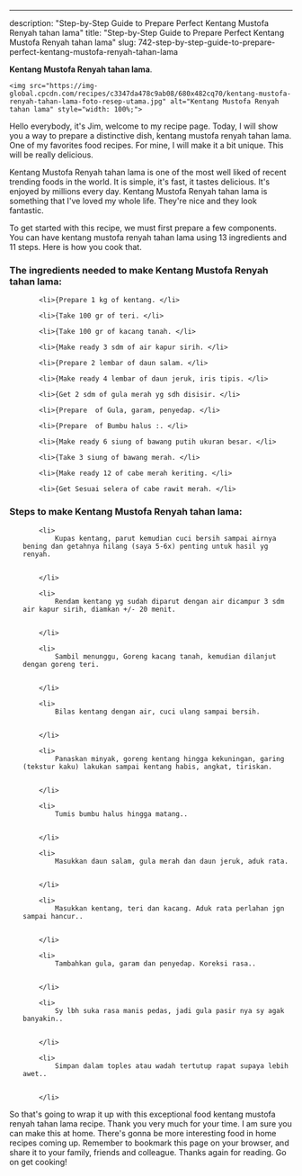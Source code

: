 ---
description: "Step-by-Step Guide to Prepare Perfect Kentang Mustofa Renyah tahan lama"
title: "Step-by-Step Guide to Prepare Perfect Kentang Mustofa Renyah tahan lama"
slug: 742-step-by-step-guide-to-prepare-perfect-kentang-mustofa-renyah-tahan-lama

<p>
	<strong>Kentang Mustofa Renyah tahan lama</strong>. 
	
</p>
<p>
	
	<img src="https://img-global.cpcdn.com/recipes/c3347da478c9ab08/680x482cq70/kentang-mustofa-renyah-tahan-lama-foto-resep-utama.jpg" alt="Kentang Mustofa Renyah tahan lama" style="width: 100%;">
	
	
</p>
<p>
	Hello everybody, it's Jim, welcome to my recipe page. Today, I will show you a way to prepare a distinctive dish, kentang mustofa renyah tahan lama. One of my favorites food recipes. For mine, I will make it a bit unique. This will be really delicious.
</p>
	
<p>
	Kentang Mustofa Renyah tahan lama is one of the most well liked of recent trending foods in the world. It is simple, it's fast, it tastes delicious. It's enjoyed by millions every day. Kentang Mustofa Renyah tahan lama is something that I've loved my whole life. They're nice and they look fantastic.
</p>
<p>
	
</p>

<p>
To get started with this recipe, we must first prepare a few components. You can have kentang mustofa renyah tahan lama using 13 ingredients and 11 steps. Here is how you cook that.
</p>

<h3>The ingredients needed to make Kentang Mustofa Renyah tahan lama:</h3>

<ol>
	
		<li>{Prepare 1 kg of kentang. </li>
	
		<li>{Take 100 gr of teri. </li>
	
		<li>{Take 100 gr of kacang tanah. </li>
	
		<li>{Make ready 3 sdm of air kapur sirih. </li>
	
		<li>{Prepare 2 lembar of daun salam. </li>
	
		<li>{Make ready 4 lembar of daun jeruk, iris tipis. </li>
	
		<li>{Get 2 sdm of gula merah yg sdh disisir. </li>
	
		<li>{Prepare  of Gula, garam, penyedap. </li>
	
		<li>{Prepare  of Bumbu halus :. </li>
	
		<li>{Make ready 6 siung of bawang putih ukuran besar. </li>
	
		<li>{Take 3 siung of bawang merah. </li>
	
		<li>{Make ready 12 of cabe merah keriting. </li>
	
		<li>{Get Sesuai selera of cabe rawit merah. </li>
	
</ol>
<p>
	
</p>

<h3>Steps to make Kentang Mustofa Renyah tahan lama:</h3>

<ol>
	
		<li>
			Kupas kentang, parut kemudian cuci bersih sampai airnya bening dan getahnya hilang (saya 5-6x) penting untuk hasil yg renyah.
			
			
		</li>
	
		<li>
			Rendam kentang yg sudah diparut dengan air dicampur 3 sdm air kapur sirih, diamkan +/- 20 menit.
			
			
		</li>
	
		<li>
			Sambil menunggu, Goreng kacang tanah, kemudian dilanjut dengan goreng teri.
			
			
		</li>
	
		<li>
			Bilas kentang dengan air, cuci ulang sampai bersih.
			
			
		</li>
	
		<li>
			Panaskan minyak, goreng kentang hingga kekuningan, garing (tekstur kaku) lakukan sampai kentang habis, angkat, tiriskan.
			
			
		</li>
	
		<li>
			Tumis bumbu halus hingga matang..
			
			
		</li>
	
		<li>
			Masukkan daun salam, gula merah dan daun jeruk, aduk rata.
			
			
		</li>
	
		<li>
			Masukkan kentang, teri dan kacang. Aduk rata perlahan jgn sampai hancur..
			
			
		</li>
	
		<li>
			Tambahkan gula, garam dan penyedap. Koreksi rasa..
			
			
		</li>
	
		<li>
			Sy lbh suka rasa manis pedas, jadi gula pasir nya sy agak banyakin..
			
			
		</li>
	
		<li>
			Simpan dalam toples atau wadah tertutup rapat supaya lebih awet..
			
			
		</li>
	
</ol>

<p>
	
</p>

<p>
	So that's going to wrap it up with this exceptional food kentang mustofa renyah tahan lama recipe. Thank you very much for your time. I am sure you can make this at home. There's gonna be more interesting food in home recipes coming up. Remember to bookmark this page on your browser, and share it to your family, friends and colleague. Thanks again for reading. Go on get cooking!
</p>
